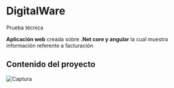 # DigitalWare
Prueba técnica

**Aplicación web** creada sobre  **.Net core y angular** la cual muestra información referente a facturación

## Contenido del proyecto
![Captura](https://user-images.githubusercontent.com/33797747/142128970-68b0c454-2c8d-4e34-8920-c607e735712e.PNG)